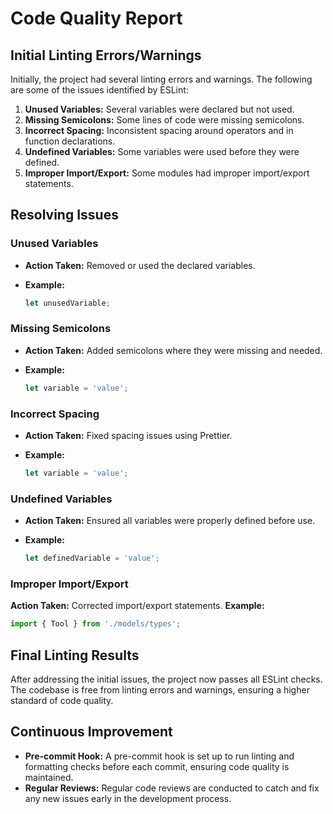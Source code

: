 # Code Quality Report

## Initial Linting Errors/Warnings

Initially, the project had several linting errors and warnings. The following are some of the issues identified by ESLint:

1. **Unused Variables:** Several variables were declared but not used.
2. **Missing Semicolons:** Some lines of code were missing semicolons.
3. **Incorrect Spacing:** Inconsistent spacing around operators and in function declarations.
4. **Undefined Variables:** Some variables were used before they were defined.
5. **Improper Import/Export:** Some modules had improper import/export statements.

## Resolving Issues

### Unused Variables

- **Action Taken:** Removed or used the declared variables.
- **Example:**

  ```typescript
  let unusedVariable; 
  ```

### Missing Semicolons

- **Action Taken:** Added semicolons where they were missing and needed.
- **Example:**
  
  ```typescript
  let variable = 'value'; 
  ```

### Incorrect Spacing

- **Action Taken:** Fixed spacing issues using Prettier.
- **Example:**
  
  ```typescript
  let variable = 'value'; 
  ```

### Undefined Variables

- **Action Taken:** Ensured all variables were properly defined before use.
- **Example:**

  ```typescript
  let definedVariable = 'value'; 
  ```

### Improper Import/Export

**Action Taken:** Corrected import/export statements.
**Example:**

  ```typescript
  import { Tool } from './models/types'; 
  ```

## Final Linting Results

After addressing the initial issues, the project now passes all ESLint checks. The codebase is free from linting errors and warnings, ensuring a higher standard of code quality.

## Continuous Improvement

- **Pre-commit Hook:** A pre-commit hook is set up to run linting and formatting checks before each commit, ensuring code quality is maintained.
- **Regular Reviews:** Regular code reviews are conducted to catch and fix any new issues early in the development process.
